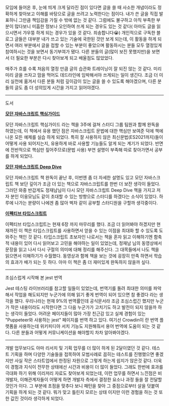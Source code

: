 모임에 들어온 후, 눈에 띄게 크게 달라진 점이 있다면 글을 쓸 때 사소한 개념이라도 정확하게 찾아보고 이해를 바탕으로 글을 쓰려고 노력한다는 점이다. 내가 쓴 글을 직접 발표하니 그만큼 책임감을 가질 수 밖에 없는 것 같다. 그럼에도 불구하고 아직 부족한 부분이 많다보니 미흡한 정보나 오인하여 쓰게 되는 경우도 있는 것 같다( 아마도 글을 읽으시면서 갸우뚱 하게 되는 경우가 있을 것 같다. 죄송합니다😭) 개인적으로 구독한 블로그 글들은 대부분 내가 쓰고 있는 기술에 국한된 것만 보게 되는데, 이 활동을 하게 되면서 여러 부분에서 글을 접할 수 있는 부분이 좋았으며 활동하시는 분들 모두 열정있게 참여하시는 것을 보면서 동기부여가 됐다. 다른 분들의 글(많이 보진 못했지만)을 보면서 더 필요한 부분은 다시 찾아보게 되고 배울점도 많았었다.

매주가 흐를 수록 처음의 열정 만큼 글의 습관화 트레이닝이 잘 되진 않는 것 같다. 미리미리 글을 쓰자고 맘을 먹어도 데드라인에 임박해서야 쓰게되는 일이 생긴다. 조금 더 미리 실천에 옮겨서 다른 분들 처럼 깊이감이 있는 글을 쓸 수 있도록 해야겠으며, 다른 분들의 글도 좀 더 성의있게 시간을 가지고 읽어야겠다.

---

도서

**[모던 자바스크립트 핵심가이드](https://www.hanbit.co.kr/store/books/look.php?p_code=B7677466304)**

모던 자바스크립트 핵심가이드 라는 책을 3주에 걸쳐 스터디 그룹 팀원과 함께 완독을 하였는데, 이 책에서 유용 했던 점은 자바스크립트 문법에 대한 핵심만 보여준 덕에 책에 나온 모든 예제를 실습 하게 되었다. 특히 잘 사용하지 않은 최신문법(ES2021까지)들이 어떻게 사용 되어지는지, 유용하게 바로 사용할 기능들도 알게 되는 계기가 되었다. 반면에 전반적으로 핵심만 짚어주므로(문법 사용) 부연 설명이 부족해 따로 찾아가면서 공부를 하게 되었다.

**[모던 자바스크립트 Deep Dive](http://www.yes24.com/Product/Goods/92742567)**

모던 자바스크립트 책 완독이 끝난 후, 이번엔 좀 더 자세한 설명도 있고 모던 자바스크립트 책 보단 깊이가 조금 더 있는 책으로 자바스크립트를 한번 더 보잔 생각이 들었다. 그러던 와중 반갑게도 정재남님이 다시 모던 자바스크립트 Deep Dive 책을 가지고 저자 분인 이웅모님도 같이 초대할 수 있는 방향으로 스터디를 하겠다는 소식이 있었다. 하루에 나가는 분량이 나에겐 좀 많아 벅차 같이 공부할 스터디원을 구할까 생각중이다.

**[이펙티브 타입스크립트](http://www.kyobobook.co.kr/product/detailViewKor.laf?mallGb=KOR&ejkGb=KOR&barcode=9788966263134)**

이펙티브 타입스크립트는 현재 6장 까지 마무리를 했다. 조금 더 읽어봐야 하겠지만 현재까진 이 책은 타입스크립트를 사용하면서 얻을 수 있는 이점을 최대화 할 수 있도록 도와주는 책인 것 같다. 타입스크립트 초보자인 나로서는 책을 혼자 읽고 이해하기엔 함축적 내용이 있어 다시 읽어보고 고민을 해야하는 일이 있었는데, 정재남 님의 동영상에서 문장을 읽고 나서 다시 구절의 의미에 대해 정리를 해주신다. 그 대목들에서 나도 책을 읽으면서 이해하기가 수월했다. 동영상과 함께 책을 보는 것에 굉장히 만족 하면서 학습의 효과가 배가 되는 듯 하다. 아마 이 책은 좀 더 재미있게 완독하지 않을까 싶다.

---

조심스럽게 시작해 본 jest 번역

Jest 테스팅 라이브러리를 참고할 일들이 있었는데, 번역기를 돌려 최대한 의미를 파악해서 작업을 해도되지만 누군가에 의해 읽기 좋게 번역이 되어 있으면 참 좋겠다 라는 생각을 했다. 우리나라는 현재 9%의 번역률인데 공식문서라 조금 조심스럽긴 했지만 누군가 작은 내용이라도 시작한다면 그 다음 누군가가 고치기도 하고 발전이 되지 않을까 하는 생각이 들었다. 어려운 페이지들이 많아 가장 친근감 있고 실제 경험이 있는 "Puppeteer와 사용하는 jest" 페이지를 번역 하고 있다. 여기선 Crowdin이 란 번역 플랫폼을 사용하는데 위키피디아 서치 기능도 지원해줘서 용어 번역에 도움이 되는 것 같다. 다른 분들과 어떻게 커뮤니케이션을 해야할지 차차 알아봐야겠다.

---

개발 업무보다도 아마 리서치 및 기획 업무를 더 많이 하게 된 2달이였던 것 같다. 테스트 기획을 하며 다양한 기술들을 접목하여 모범사례로 꼽히는 테스트를 진행했으면 좋겠지만 사실 작은 스타트업에서 한정된 자원으로 그렇게 하는게 쉽지가 않은것 같다. 더욱이 경험과 지식이 전무한 상태에선 시간과 비용이 더 많이 들었다. 그래도 한번에 효과를 극대화 하기 위해 이리저리 자료도 찾아보게 되었는데, 이런 업무를 하면서 느낀점은 비개발자, 이해관계자들이 어떻게 하면 개발자 측에서 결정한 요소나 과정 들을 잘 전달할 것인가 이다. 그 부분에 초점을 맞추다 보니 패턴을 찾아 그 중점으로부터 살을 덧붙여 기획을 하게 되는 것 같다. 뭐가 맞고 틀린지 모르는 상태 이지만 이런 경험을 하는 것 또한 값진 것이라 생각하게 되었다.

